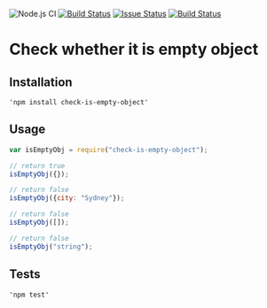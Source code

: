 ![Node.js CI](https://github.com/msenyoo/check-is-empty-object/workflows/Node.js%20CI/badge.svg) [![Build Status](https://travis-ci.org/msenyoo/check-is-empty-object.svg?branch=master)](https://travis-ci.org/msenyoo/check-is-empty-object.svg?branch=master) [![Issue Status](https://img.shields.io/github/issues/msenyoo/check-is-empty-object)](https://github.com/msenyoo/check-is-empty-object/issues) [![Build Status](https://img.shields.io/github/license/msenyoo/check-is-empty-object)](https://github.com/msenyoo/check-is-empty-object/blob/main/LICENSE)

# Check whether it is empty object

## Installation

    'npm install check-is-empty-object'

## Usage

```javascript
var isEmptyObj = require("check-is-empty-object");

// return true
isEmptyObj({});

// return false
isEmptyObj({city: "Sydney"});

// return false
isEmptyObj([]);

// return false
isEmptyObj("string");
```

## Tests

    'npm test'
